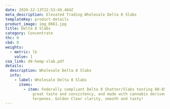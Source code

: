 ```yaml
---
date: 2020-12-13T22:53:49.484Z
meta_description: Elevated Trading Wholesale Delta 8 Slabs
templateKey: product-details
product_image: img_0661.jpg
title: Delta 8 Slabs
category: Concentrate
thc: 0
cbd: 0
weights:
  - metric: lb
    value: 1
coa_link: d8-hemp-slab.pdf
details:
  description: Wholesale Delta 8 Slabs
  info:
    - label: Wholesale Delta 8 Slabs
      items:
        - item: Federally compliant Delta 8 Shatter/Slabs testing 80-85% Delta 8. Stable,
            great taste and consistency, and made with cannabis derived
            terpenes. Golden Clear clarity, smooth and tasty!
---
```

